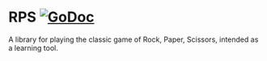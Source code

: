 # RPS [![GoDoc][godoc-badge]][rps-godoc]

A library for playing the classic game of Rock, Paper,
Scissors, intended as a learning tool.


[godoc-badge]: http://img.shields.io/badge/go-documentation-blue.svg?style=flat-square
[rps-godoc]: http://godoc.org/github.com/qjcg/rps
